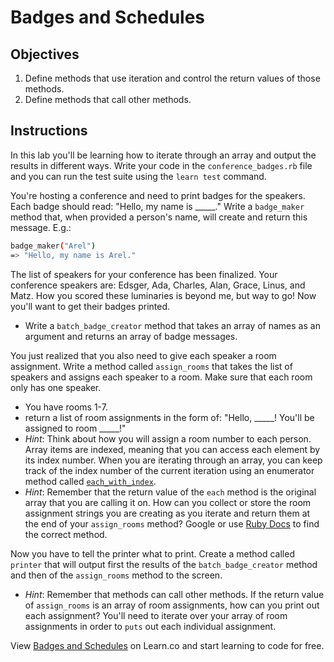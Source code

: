 # Badges and Schedules

## Objectives

1. Define methods that use iteration and control the return values of those methods.
2. Define methods that call other methods.

## Instructions

In this lab you'll be learning how to iterate through an array and output the results in different ways. Write your code in the `conference_badges.rb` file and you can run the test suite using the `learn test` command.

You're hosting a conference and need to print badges for the speakers. Each badge should read: "Hello, my name is _____." Write a `badge_maker` method that, when provided a person's name, will create and return this message. E.g.:

```bash
badge_maker("Arel")
=> "Hello, my name is Arel."
```

The list of speakers for your conference has been finalized. Your conference speakers are: Edsger, Ada, Charles, Alan, Grace, Linus, and Matz. How you scored these luminaries is beyond me, but way to go! Now you'll want to get their badges printed.

  * Write a `batch_badge_creator` method that takes an array of names as an argument and returns an array of badge messages.

You just realized that you also need to give each speaker a room assignment. Write a method called `assign_rooms` that takes the list of speakers and assigns each speaker to a room. Make sure that each room only has one speaker.
  * You have rooms 1-7.
  * return a list of room assignments in the form of: "Hello, \_\_\_\_\_! You'll be assigned to room \_\_\_\_\_!"
  * *Hint*: Think about how you will assign a room number to each person. Array items are indexed, meaning that you can access each element by its index number. When you are iterating through an array, you can keep track of the index number of the current iteration using an enumerator method called [`each_with_index`](http://ruby-doc.org/core-2.2.2/Enumerable.html#method-i-each_with_index).
  * *Hint*: Remember that the return value of the `each` method is the original array that you are calling it on. How can you collect or store the room assignment strings you are creating as you iterate and return them at the end of your `assign_rooms` method? Google or use [Ruby Docs](http://docs.ruby-lang.org/en/2.0.0/Enumerable.html) to find the correct method.

Now you have to tell the printer what to print. Create a method called `printer` that will output first the results of the `batch_badge_creator` method and then of the `assign_rooms` method to the screen.
  * *Hint*: Remember that methods can call other methods. If the return value of `assign_rooms` is an array of room assignments, how can you print out each assignment? You'll need to iterate over your array of room assignments in order to `puts` out each individual assignment.

<p data-visibility='hidden'>View <a href='https://learn.co/lessons/badges-and-schedules' title='Badges and Schedules'>Badges and Schedules</a> on Learn.co and start learning to code for free.</p>
